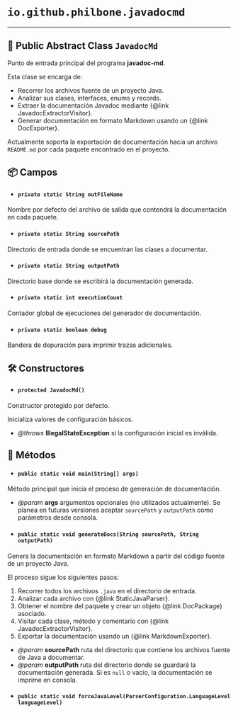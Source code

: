 # `io.github.philbone.javadocmd`

---

## 📕 Public Abstract Class `JavadocMd`

Punto de entrada principal del programa <b>javadoc-md</b>.
<p>
Esta clase se encarga de:
<ul>
<li>Recorrer los archivos fuente de un proyecto Java.</li>
<li>Analizar sus clases, interfaces, enums y records.</li>
<li>Extraer la documentación Javadoc mediante
{@link JavadocExtractorVisitor}.</li>
<li>Generar documentación en formato Markdown usando un
{@link DocExporter}.</li>
</ul>

<p>
Actualmente soporta la exportación de documentación hacia un archivo
<code>README.md</code> por cada paquete encontrado en el proyecto.</p>

## 📦 Campos

- #### `private static String outFileName`
Nombre por defecto del archivo de salida que contendrá la documentación
en cada paquete.

- #### `private static String sourcePath`
Directorio de entrada donde se encuentran las clases a documentar.

- #### `private static String outputPath`
Directorio base donde se escribirá la documentación generada.

- #### `private static int executionCount`
Contador global de ejecuciones del generador de documentación.

- #### `private static boolean debug`
Bandera de depuración para imprimir trazas adicionales.

## 🛠️ Constructores

- #### `protected JavadocMd()`
Constructor protegido por defecto.
<p>
Inicializa valores de configuración básicos.

- *@throws* **IllegalStateException** si la configuración inicial es inválida.
## 🧮 Métodos

- #### `public static void main(String[] args)`
Método principal que inicia el proceso de generación de documentación.

- *@param* **args** argumentos opcionales (no utilizados actualmente). Se planea
en futuras versiones aceptar <code>sourcePath</code> y
<code>outputPath</code> como parámetros desde consola.
- #### `public static void generateDocs(String sourcePath, String outputPath)`
Genera la documentación en formato Markdown a partir del código fuente de
un proyecto Java.
<p>
El proceso sigue los siguientes pasos:
<ol>
<li>Recorrer todos los archivos <code>.java</code> en el directorio de
entrada.</li>
<li>Analizar cada archivo con {@link StaticJavaParser}.</li>
<li>Obtener el nombre del paquete y crear un objeto {@link DocPackage}
asociado.</li>
<li>Visitar cada clase, método y comentario con
{@link JavadocExtractorVisitor}.</li>
<li>Exportar la documentación usando un {@link MarkdownExporter}.</li>
</ol>

- *@param* **sourcePath** ruta del directorio que contiene los archivos fuente de
Java a documentar.
- *@param* **outputPath** ruta del directorio donde se guardará la documentación
generada. Si es <code>null</code> o vacío, la documentación se imprime en
consola.
- #### `public static void forceJavaLevel(ParserConfiguration.LanguageLevel languageLevel)`
